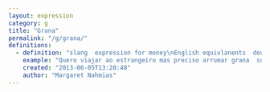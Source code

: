 ```yaml
---
layout: expression
category: g
title: "Grana"
permalink: "/g/grana/"
definitions:
  - definition: "slang  expression for money\nEnglish equivlanents  dough  clams."
    example: "Quero viajar ao estrangeiro mas preciso arrumar grana  suficiente"
    created: "2013-06-05T13:28:48"
    author: "Margaret Nahmias"
---
```

